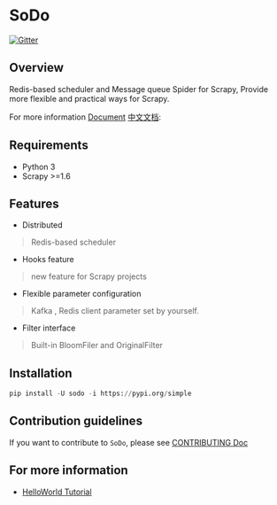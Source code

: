 # SoDo 

[![Gitter](https://badges.gitter.im/Scrapy-SoDo/community.svg)](https://gitter.im/Scrapy-SoDo/community?utm_source=badge&utm_medium=badge&utm_campaign=pr-badge)

## Overview

Redis-based  scheduler and Message queue Spider for Scrapy,  Provide more flexible and practical ways for Scrapy.

For more information [Document](https://ycvbcvfu.github.io/SoDo) [中文文档](https://ycvbcvfu.github.io/SoDo/#/zh-cn/):

## Requirements

- Python 3
- Scrapy >=1.6


## Features

- Distributed 

> Redis-based  scheduler

- Hooks feature

> new  feature for Scrapy projects

- Flexible parameter configuration

> Kafka , Redis client parameter set by yourself.

- Filter interface 

> Built-in BloomFiler and OriginalFilter  




## Installation

```python
pip install -U sodo -i https://pypi.org/simple
``` 


## Contribution guidelines

If you want to contribute to `SoDo`, please see [CONTRIBUTING Doc](https://github.com/ycvbcvfu/SoDo/blob/master/CONTRIBUTING.md)


## For more information

- [HelloWorld Tutorial](https://github.com/ycvbcvfu/SoDo/blob/master/examples/helloworld)









